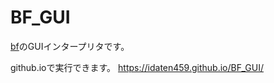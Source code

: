 # BF_GUI

[bf](https://ja.wikipedia.org/wiki/Brainfuck)のGUIインタープリタです。

github.ioで実行できます。
https://idaten459.github.io/BF_GUI/
